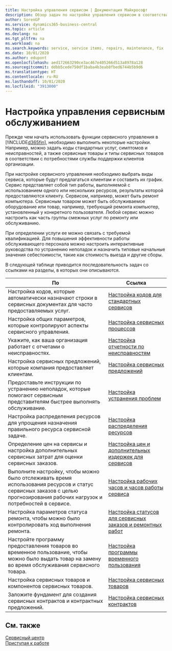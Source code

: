 ```yaml
---
title: Настройка управления сервисом | Документация Майкрософт
description: Обзор задач по настройке управления сервисом в соответствии со способом, которым организации управляют своими сервисами.
author: SorenGP
ms.service: dynamics365-business-central
ms.topic: article
ms.devlang: na
ms.tgt_pltfrm: na
ms.workload: na
ms.search.keywords: service, service items, repairs, maintenance, fix
ms.date: 10/01/2020
ms.author: edupont
ms.openlocfilehash: aed172663290ce3ac467e405266d513a8978a128
ms.sourcegitcommit: ddbb5cede750df1baba4b3eab8fbed6744b5b9d6
ms.translationtype: HT
ms.contentlocale: ru-RU
ms.lasthandoff: 10/01/2020
ms.locfileid: "3913000"
---
```

# <a name="setting-up-service-management"></a>Настройка управления сервисным обслуживанием
Прежде чем начать использовать функции сервисного управления в [!INCLUDE[d365fin](includes/d365fin_md.md)], необходимо выполнить некоторые настройки. Например, можно задать коды стандартных услуг, симптомов и неисправностей, а также сервисные товары и типы сервисных товаров в соответствии с потребностями службы поддержки клиентов организации.  

При настройке сервисного управления необходимо выбрать виды сервиса, которые будут предлагаться клиентам и составить их график. Сервис представляет собой тип работы, выполняемой с использованием одного или нескольких ресурсов, результаты которой предоставляются клиенту. Сервисом, например, может быть ремонт компьютера. Сервисным товаром может быть обслуживаемое оборудование или товар, например, требующий ремонта компьютер, установленный у конкретного пользователя. Любой сервис можно настроить как часть группы смежных услуг по ремонту или обслуживанию.  
  
При определении услуги ее можно связать с требуемой квалификацией. Для повышения эффективности работы обслуживающего персонала можно настроить интерактивные руководства по устранению неполадок и назначить типовые начальные значения себестоимости, такие как стоимость выезда и другие сборы.  

В следующей таблице приводится последовательность задач со ссылками на разделы, в которых они описываются.  
  
| По | Ссылка |
| --- | --- |
| Настройка кодов, которые автоматически назначают строки в сервисных документах для часто предоставляемых услуг. |[Настройка кодов для стандартных сервисов](service-how-setup-service-coding.md)|
| Настройка общих параметров, которые контролируют аспекты сервисного управления.|[Настройка сервисных процессов](service-setup-service-processes.md)|
| Укажите, как ваша организация работает с отчетами о неисправностях. |[Настройка отчетности по неисправностям](service-how-setup-fault-reporting.md) |
| Настройка сервисных предложений, которые компания предоставляет клиентам.|[Настройка сервисных предложений](service-how-setup-service-offerings.md)|
| Предоставьте инструкции по устранению неполадок, которые помогают сервисным представителям быстрее выполнять обслуживание. |[Настройка устранения проблем](service-how-setup-troubleshooting.md) |
| Настройка распределения ресурсов для упрощения назначения правильного ресурса сервисной задаче. |[Настройка распределения ресурсов](service-how-setup-resource-allocation.md) |
| Определение цен на сервисы и настройка дополнительных сервисных затрат для оценки сервисных заказов. |[Настройка цен и дополнительных издержек для сервисов](service-how-setup-service-costs-pricing.md)|
| Выполните настройку, чтобы можно было отслеживать время использования ресурсов и статус сервисных заказов с целью прогнозирования рабочих нагрузок и потребностей в сервисе.|[Настройка рабочих часов и часов работы сервиса](service-how-setup-work-service-hours.md)|
| Настройка параметров статуса ремонта, чтобы можно было контролировать ход выполнения ремонта. | [Настройка статусов для сервисных заказов и ремонтных работ](service-order-repair-status.md)|
| Настройте программу предоставления товаров во временное пользование, чтобы можно было выдать товар на замену во время обслуживания сервисного товара. |[Настройка программы временного пользования](service-how-setup-loaner-program.md) |
| Настройка сервисных товаров и компонентов сервисных товаров. |[Настройка сервисных товаров](service-how-setup-service-items.md) |
| Заложите фундамент для создания сервисных контрактов и контрактных предложений. |[Настройка сервисных контрактов](service-how-setup-service-contracts.md) |

## <a name="see-also"></a>См. также
[Сервисный центр](service-service.md)  
[Приступая к работе](product-get-started.md)  
